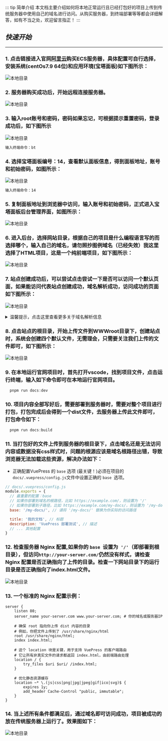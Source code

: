 ::: tip 简单介绍
本文档主要介绍如何将本地正常运行且已经打包好的项目上传到传统服务器中使用自己的域名进行访问。从购买服务器，到终端部署等等都会详细解答，如有不当之处，欢迎留言指正！
:::

## **_快速开始_**

---
### 1. 点击链接进入官网[阿里云](https://www.aliyun.com/)购买ECS服务器，具体配置可自行选择，安装系统(centOs7.9 64位)和应用环境(宝塔面板)如下图所示：

![本地目录](../public/images/bt.png)   

### 2. 服务器购买成功后，开始远程连接服务器。

![本地目录](../public/images/mb.png)

### 3. 输入root账号和密码，密码如果忘记，可根据提示重置密码，登录成功后，如下图所示

![本地目录](../public/images/root.png)

```js
输入终端命令：bt
```
### 4. 选择宝塔面板编号：14，查看默认面板信息，得到面板地址，账号和初始密码，如图所示：

![本地目录](../public/images/bt14.png)

```js
输入终端命令：14
```
### 5. 复制面板地址到浏览器中访问，输入账号和初始密码，正式进入宝塔面板后台管理界面，如图所示：

![本地目录](../public/images/admin.png)

### 6. 进入后台，选择网站目录，根据自己的项目是什么编程语言写的而选择哪个，输入自己的域名，请勿照抄图例域名（已经失效）我这里选择了HTML项目，这是一个纯前端项目，如下图所示：

![本地目录](../public/images/root01.png)

### 7. 站点创建成功后，可以尝试点击尝试一下是否可以访问一个默认页面，如果能访问代表站点创建成功，域名解析成功，访问成功的页面如下图所示：
![本地目录](../public/images/web.png)

<details>
  <summary>温馨提示，点击这里查看更多关于域名解析信息</summary>

> - <sapn class="marker-evy">关于域名DNS解析请记得将记录类型设置为A--将域名指向一个IPv4地址</sapn>
 > - <sapn class="marker-evy">主机记录值改为服务器公网IP</sapn>
> - <sapn class="marker-evy">如还有其他错误，请自行百度</sapn>
</details>

### 8. 点击站点的根目录，开始上传文件到WWWroot目录下，创建站点时，系统会创建四个默认文件，无需理会，只需要关注我们上传的文件即可，如下图所示：

![本地目录](../public/images/mr.png)

### 9. 在本地运行官网项目时，首先打开vscode，找到项目文件，点击运行终端，输入如下命令即可在本地运行官网项目。

```js
  pnpm run docs:dev
```
### 10. 项目内容全部写好后，需要部署到服务器时，需要对整个项目进行打包，打包完成后会得到一个dist文件，去服务器上传此文件即可，打包命令如下：

```js
  pnpm run docs:build
```
### 11. 当打包好的文件上传到服务器的根目录下，点击域名还是无法访问内容或数据没有css样式时，问题的根源应该是域名根路径出错，导致浏览器无法加载这些资源，解决办法如下：
- 正确配置VuePress 的 `base` 选项 (最关键！)必须在项目的` docs/.vuepress/config.js `文件中设置正确的 `base `选项。
```js
// docs/.vuepress/config.js
module.exports = {
  // 最重要的配置：base
  // 如果你部署到域名的根路径，比如 https://example.com/，则设置为 '/'
  // 如果你部署到子路径，比如 https://example.com/my-docs/，则设置为 '/my-docs/'
  base: '/my-docs/', // 请将 '/my-docs/' 替换为你实际的访问路径

  title: '我的文档', // 标题
  description: 'VuePress 部署测试', // 描述
  // ... 其他配置
}
```

### 12. 检查服务器 Nginx 配置,如果你的 `base `设置为` '/'`（即部署到根目录），但访问` http://your-server.com/ `仍然没有样式，请检查 Nginx 配置是否正确指向了上传的目录。检查一下网站目录下的运行目录是否正确指向了index.html文件。

![本地目录](../public/images/nginx.png)

### 13. 一个标准的 Nginx 配置示例：
```nginx
server {
    listen 80;
    server_name your-server.com www.your-server.com; # 你的域名或服务器IP

    # 确保 root 指向你上传 dist 内容的目录
    # 例如，你把文件上传到了 /usr/share/nginx/html
    root /usr/share/nginx/html;
    index index.html;

    # 这个 location 块是关键，用于支持 VuePress 的客户端路由
    # 它让所有非真实文件的请求都返回 index.html，由前端路由处理
    location / {
        try_files $uri $uri/ /index.html;
    }

    # 优化静态资源缓存
    location ~* \.(js|css|png|jpg|jpeg|gif|ico|svg)$ {
        expires 1y;
        add_header Cache-Control "public, immutable";
    }
}
```
### 14. 当上述所有条件都满足后，通过域名即可访问成功，项目被成功的放在传统服务器上运行了。效果图如下：

![本地目录](../public/images/jhtd.png)











